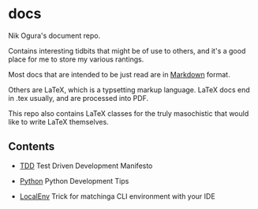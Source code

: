 # docs
Nik Ogura's document repo.

Contains interesting tidbits that might be of use to others, and it's a good place for me to store my various rantings.

Most docs that are intended to be just read are in [Markdown](http://daringfireball.net/projects/markdown/syntax) format.

Others are LaTeX, which is a typsetting markup language.  LaTeX docs end in .tex usually, and are processed into PDF.
  
This repo also contains LaTeX classes for the truly masochistic that would like to write LaTeX themselves.

## Contents

* [TDD](TDD.md) Test Driven Development Manifesto

* [Python](Python.md) Python Development Tips

* [LocalEnv](LocalEnv.md) Trick for matchinga CLI environment with your IDE